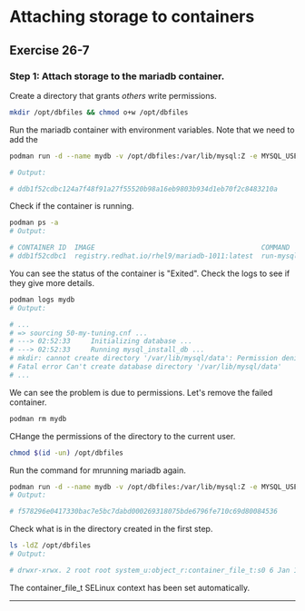 # Attaching storage to containers
## Exercise 26-7


### Step 1: Attach storage to the mariadb container.

Create a directory that grants *others* write permissions.

```bash
mkdir /opt/dbfiles && chmod o+w /opt/dbfiles
```

Run the mariadb container with environment variables. Note that we need to add the 

```bash
podman run -d --name mydb -v /opt/dbfiles:/var/lib/mysql:Z -e MYSQL_USER=tandi -e MYSQL_PASSWORD=pw -e MYSQL_DATABASE=mydb rhel9/mariadb-1011

# Output: 

# ddb1f52cdbc124a7f48f91a27f55520b98a16eb9803b934d1eb70f2c8483210a
```

Check if the container is running.

```bash
podman ps -a
# Output:

# CONTAINER ID  IMAGE                                         COMMAND               CREATED         STATUS                     PORTS                             NAMES
# ddb1f52cdbc1  registry.redhat.io/rhel9/mariadb-1011:latest  run-mysqld            18 minutes ago  Exited (1) 18 minutes ago  3306/tcp  
```

You can see the status of the container is "Exited". Check the logs to see if they give more details.

```bash
podman logs mydb
# Output:

# ...
# => sourcing 50-my-tuning.cnf ...
# ---> 02:52:33     Initializing database ...
# ---> 02:52:33     Running mysql_install_db ...
# mkdir: cannot create directory '/var/lib/mysql/data': Permission denied
# Fatal error Can't create database directory '/var/lib/mysql/data'
# ...
```

We can see the problem is due to permissions. Let's remove the failed container.

```bash
podman rm mydb
```

CHange the permissions of the directory to the current user.

```bash
chmod $(id -un) /opt/dbfiles
```

Run the command for mrunning mariadb again.

```bash
podman run -d --name mydb -v /opt/dbfiles:/var/lib/mysql:Z -e MYSQL_USER=tandi -e MYSQL_PASSWORD=pw -e MYSQL_DATABASE=mydb rhel9/mariadb-1011
# Output:

# f578296e0417330bac7e5bc7dabd000269318075bde6796fe710c69d80084536
```

Check what is in the directory created in the first step.

```bash
ls -ldZ /opt/dbfiles
# Output:

# drwxr-xrwx. 2 root root system_u:object_r:container_file_t:s0 6 Jan 18 21:44 /opt/dbfiles
```

The container_file_t SELinux context has been set automatically.


---